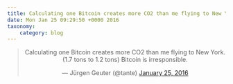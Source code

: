 ```yaml
---
title: Calculating one Bitcoin creates more CO2 than me flying to New York. (1.7 tons to 1.2 tons) Bitcoin is irresponsible.
date: Mon Jan 25 09:29:50 +0000 2016
taxonomy:
    category: blog
---
```

<blockquote class="twitter-tweet" align="center" width="350"><p lang="en" dir="ltr">Calculating one Bitcoin creates more CO2 than me flying to New York. (1.7 tons to 1.2 tons) &#10;Bitcoin is irresponsible.</p>&mdash; Jürgen Geuter (@tante) <a href="https://twitter.com/tante/status/691540916201492480">January 25, 2016</a></blockquote>
